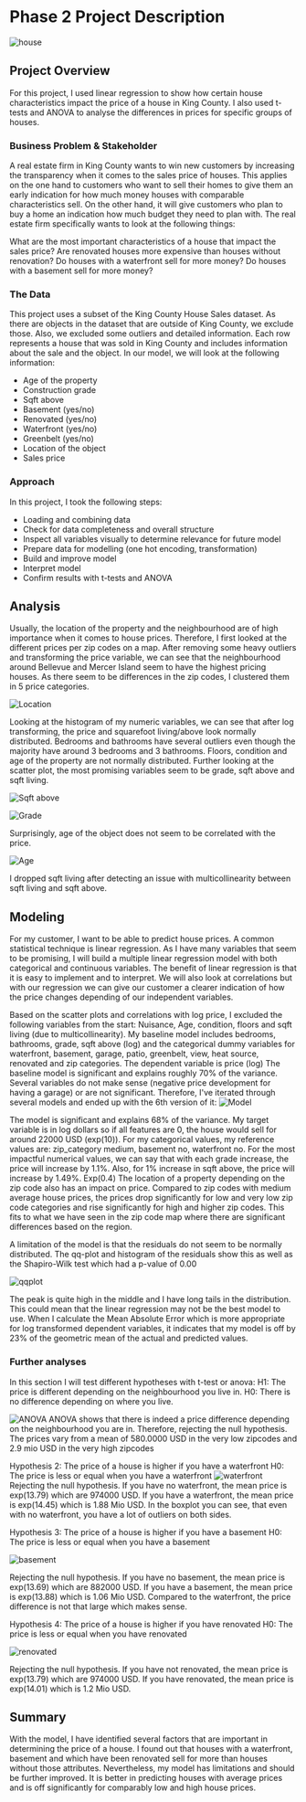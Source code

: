 
# Phase 2 Project Description
![house](https://github.com/Julez89/dsc-phase-2-project-v2-5/blob/main/pictures/house.jpg)

## Project Overview

For this project, I used linear regression to show how certain house characteristics impact the price of a house in King County. I also used t-tests and ANOVA to analyse the differences in prices for specific groups of houses.

### Business Problem & Stakeholder

A real estate firm in King County wants to win new customers by increasing the transparency when it comes to the sales price of houses. This applies on the one hand to customers who want to sell their homes to give them an early indication for how much money houses with comparable characteristics sell. On the other hand, it will give customers who plan to buy a home an indication how much budget they need to plan with. The real estate firm specifically wants to look at the following things:

What are the most important characteristics of a house that impact the sales price?
Are renovated houses more expensive than houses without renovation?
Do houses with a waterfront sell for more money?
Do houses with a basement sell for more money?

### The Data

This project uses a subset of the King County House Sales dataset. As there are objects in the dataset that are outside of King County, we exclude those. Also, we excluded some outliers and detailed information. Each row represents a house that was sold in King County and includes information about the sale and the object. In our model, we will look at the following information:

* Age of the property
* Construction grade
* Sqft above
* Basement (yes/no)
* Renovated (yes/no)
* Waterfront (yes/no)
* Greenbelt (yes/no)
* Location of the object
* Sales price

### Approach

In this project, I took the following steps:
- Loading and combining data
- Check for data completeness and overall structure
- Inspect all variables visually to determine relevance for future model
- Prepare data for modelling (one hot encoding, transformation)
- Build and improve model
- Interpret model
- Confirm results with t-tests and ANOVA

## Analysis

Usually, the location of the property and the neighbourhood are of high importance when it comes to house prices. Therefore, I first looked at the different prices per zip codes on a map. After removing some heavy outliers and transforming the price variable, we can see that the neighbourhood around Bellevue and Mercer Island seem to have the highest pricing houses. As there seem to be differences in the zip codes, I clustered them in 5 price categories.

![Location](https://github.com/Julez89/dsc-phase-2-project-v2-5/blob/main/pictures/Map%20Zip%20Codes.png)

Looking at the histogram of my numeric variables, we can see that after log transforming, the price and squarefoot living/above look normally distributed. Bedrooms and bathrooms have several outliers even though the majority have around 3 bedrooms and 3 bathrooms. Floors, condition and age of the property are not normally distributed. 
Further looking at the scatter plot, the most promising variables seem to be grade, sqft above and sqft living.
 
![Sqft above](https://github.com/Julez89/dsc-phase-2-project-v2-5/blob/main/pictures/sqft%20above.png)

![Grade](https://github.com/Julez89/dsc-phase-2-project-v2-5/blob/main/pictures/Grade.png)

Surprisingly, age of the object does not seem to be correlated with the price. 

![Age](https://github.com/Julez89/dsc-phase-2-project-v2-5/blob/main/pictures/age.png)

I dropped sqft living after detecting an issue with multicollinearity between sqft living and sqft above.

## Modeling

For my customer, I want to be able to predict house prices. A common statistical technique is linear regression. As I have many variables that seem to be promising, I will build a multiple linear regression model with both categorical and continuous variables. The benefit of linear regression is that it is easy to implement and to interpret. We will also look at correlations but with our regression we can give our customer a clearer indication of how the price changes depending of our independent variables.

Based on the scatter plots and correlations with log price, I excluded the following variables from the start:
Nuisance, Age, condition, floors and sqft living (due to multicollinearity). 
My baseline model includes bedrooms, bathrooms, grade, sqft above (log) and the categorical dummy variables for waterfront, basement, garage, patio, greenbelt, view, heat source, renovated and zip categories. The dependent variable is price (log)
The baseline model is significant and explains roughly 70% of the variance. Several variables do not make sense (negative price development for having a garage) or are not significant. Therefore, I've iterated through several models and ended up with the 6th version of it:
![Model](https://github.com/Julez89/dsc-phase-2-project-v2-5/blob/main/pictures/Model.png)

The model is significant and explains 68% of the variance. My target variable is in log dollars so if all features are 0, the house would sell for around 22000 USD (exp(10)). For my categorical values, my reference values are: zip_category medium, basement no, waterfront no. For the most impactful numerical values, we can say that with each grade increase, the price will increase by 1.1%. Also, for 1% increase in sqft above, the price will increase by 1.49%. Exp(0.4)
The location of a property depending on the zip code also has an impact on price. Compared to zip codes with medium average house prices, the prices drop significantly for low and very low zip code categories and rise significantly for high and higher zip codes. This fits to what we have seen in the zip code map where there are significant differences based on the region.

A limitation of the model is that the residuals do not seem to be normally distributed. The qq-plot and histogram of the residuals show this as well as the Shapiro-Wilk test which had a p-value of 0.00

![qqplot](https://github.com/Julez89/dsc-phase-2-project-v2-5/blob/main/pictures/qqplot.png)

The peak is quite high in the middle and I have long tails in the distribution. This could mean that the linear regression may not be the best model to use.
When I calculate the Mean Absolute Error which is more appropriate for log transformed dependent variables, it indicates that my model is off by 23% of the geometric mean of the actual and predicted values. 

### Further analyses

In this section I will test different hypotheses with t-test or anova:
H1: The price is different depending on the neighbourhood you live in. 
H0: There is no difference depending on where you live.

![ANOVA](https://github.com/Julez89/dsc-phase-2-project-v2-5/blob/main/pictures/anova.png)
ANOVA shows that there is indeed a price difference depending on the neighbourhood you are in. Therefore, rejecting the null hypothesis. The prices vary from a mean of 580.0000 USD in the very low zipcodes and 2.9 mio USD in the very high zipcodes

Hypothesis 2: The price of a house is higher if you have a waterfront 
H0: The price is less or equal when you have a waterfront
![waterfront](https://github.com/Julez89/dsc-phase-2-project-v2-5/blob/main/pictures/waterfront.png)
Rejecting the null hypothesis. If you have no waterfront, the mean price is exp(13.79) which are 974000 USD. If you have a waterfront, the mean price is exp(14.45) which is 1.88 Mio USD. In the boxplot you can see, that even with no waterfront, you have a lot of outliers on both sides.

Hypothesis 3: The price of a house is higher if you have a basement 
H0: The price is less or equal when you have a basement

![basement](https://github.com/Julez89/dsc-phase-2-project-v2-5/blob/main/pictures/basement.png)

Rejecting the null hypothesis. If you have no basement, the mean price is exp(13.69) which are 882000 USD. If you have a basement, the mean price is exp(13.88) which is 1.06 Mio USD. Compared to the waterfront, the price difference is not that large which makes sense.

Hypothesis 4: The price of a house is higher if you have renovated 
H0: The price is less or equal when you have renovated

![renovated](https://github.com/Julez89/dsc-phase-2-project-v2-5/blob/main/pictures/renovated.png)

Rejecting the null hypothesis. If you have not renovated, the mean price is exp(13.79) which are 974000 USD. If you have renovated, the mean price is exp(14.01) which is 1.2 Mio USD.

## Summary

With the model, I have identified several factors that are important in determining the price of a house. I found out that houses with a waterfront, basement and which have been renovated sell for more than houses without those attributes. Nevertheless, my model has limitations and should be further improved. It is better in predicting houses with average prices and is off significantly for comparably low and high house prices.

